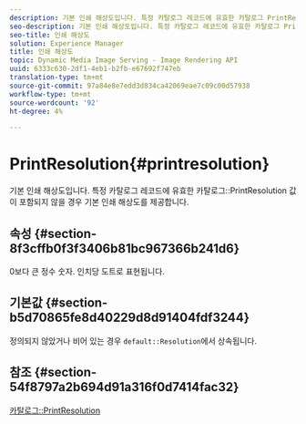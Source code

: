 ```yaml
---
description: 기본 인쇄 해상도입니다. 특정 카탈로그 레코드에 유효한 카탈로그 PrintResolution 값이 포함되지 않을 경우 기본 인쇄 해상도를 제공합니다.
seo-description: 기본 인쇄 해상도입니다. 특정 카탈로그 레코드에 유효한 카탈로그 PrintResolution 값이 포함되지 않을 경우 기본 인쇄 해상도를 제공합니다.
seo-title: 인쇄 해상도
solution: Experience Manager
title: 인쇄 해상도
topic: Dynamic Media Image Serving - Image Rendering API
uuid: 6333c630-2df1-4eb1-b2fb-e67692f747eb
translation-type: tm+mt
source-git-commit: 97a84e8e7edd3d834ca42069eae7c09c00d57938
workflow-type: tm+mt
source-wordcount: '92'
ht-degree: 4%

---
```



# PrintResolution{#printresolution}

기본 인쇄 해상도입니다. 특정 카탈로그 레코드에 유효한 카탈로그::PrintResolution 값이 포함되지 않을 경우 기본 인쇄 해상도를 제공합니다.

## 속성 {#section-8f3cffb0f3f3406b81bc967366b241d6}

0보다 큰 정수 숫자. 인치당 도트로 표현됩니다.

## 기본값 {#section-b5d70865fe8d40229d8d91404fdf3244}

정의되지 않았거나 비어 있는 경우 `default::Resolution`에서 상속됩니다.

## 참조 {#section-54f8797a2b694d91a316f0d7414fac32}

[카탈로그::PrintResolution](../../../../../is-api/image-catalog/image-serving-api-ref/c-image-catalog-reference/c-image-svg-data-reference/c-image-data-reference/r-printresolution-cat.md#reference-4ebb2e136995470b84b7c5e10cb8e5f5)
